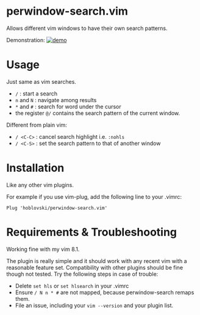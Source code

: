 # perwindow-search.vim
Allows different vim windows to have their own search patterns.

Demonstration:
[![demo](https://asciinema.org/a/565707.svg)](https://asciinema.org/a/565707?autoplay=1)

# Usage
Just same as vim searches.
* `/` : start a search
* `n` and `N` : navigate among results
* `*` and `#` : search for word under the cursor
* the register `@/` contains the search pattern of the current window.

Different from plain vim:
* `/ <C-C>` : cancel search highlight i.e. `:nohls`
* `/ <C-S>` : set the search pattern to that of another window

# Installation
Like any other vim plugins.

For example if you use vim-plug, add the following line to your .vimrc:
```
Plug 'hoblovski/perwindow-search.vim'
```

# Requirements & Troubleshooting
Working fine with my vim 8.1.

The plugin is really simple and it should work with any recent vim with a
reasonable feature set.  Compatibility with other plugins should be fine though
not tested.
Try the following steps in case of trouble:
* Delete `set hls` or `set hlsearch` in your .vimrc
* Ensure `/ N n * #` are not mapped, because perwindow-search remaps them.
* File an issue, including your `vim --version` and your plugin list.

